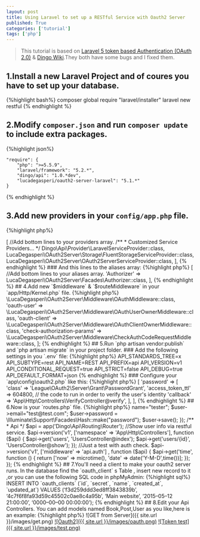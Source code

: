 ```yaml
---
layout: post
title: Using Laravel to set up a RESTful Service with Oauth2 Server
published: True
categories: ['tutorial']
tags: ['php']
---
```


> This tutorial is based on [Laravel 5 token based Authentication (OAuth 2.0)](https://medium.com/@mshanak/laravel-5-token-based-authentication-ae258c12cfea#.5bzflbkp9) & [Dingo Wiki](https://github.com/dingo/api/wiki).They both have some bugs and I fixed them.

## 1.Install a new Laravel Project and of coures you have to set up your database.

{%highlight bash%}
composer global require "laravel/installer"
laravel new restful
{% endhighlight %}

## 2.Modify `composer.json` and run `composer update` to include extra packages.

{%highlight json%}

    "require": {
        "php": ">=5.5.9",
        "laravel/framework": "5.2.*",
        "dingo/api": "1.0.*dev",
        "lucadegasperi/oauth2-server-laravel": "5.1.*"
    }

{% endhighlight %}

## 3.Add new providers in your `config/app.php` file.

{%highlight php%}

<?php
    'providers' => [

        //Add bottom lines to your providers array.
        /**
         * Customized Service Providers...
         */
        Dingo\Api\Provider\LaravelServiceProvider::class,
        LucaDegasperi\OAuth2Server\Storage\FluentStorageServiceProvider::class,
        LucaDegasperi\OAuth2Server\OAuth2ServerServiceProvider::class,

    ],

{% endhighlight %}

### And this lines to the aliases array:

{%highlight php%}

<?php
    'aliases' => [

        //Add bottom lines to your aliases array.
        'Authorizer' => LucaDegasperi\OAuth2Server\Facades\Authorizer::class,

    ],

{% endhighlight %}

## 4.Add new `$middleware` & `$routeMiddleware` in your `app/Http/Kernel.php` file.

{%highlight php%}

<?php
    protected $middleware = [
        //Add bottom lines to your $middleware array.
        \LucaDegasperi\OAuth2Server\Middleware\OAuthExceptionHandlerMiddleware::class,
    ];
    //
    protected $routeMiddleware = [
        //Add bottom lines to your $routeMiddleware array.
        'oauth' => \LucaDegasperi\OAuth2Server\Middleware\OAuthMiddleware::class,
        'oauth-user' => \LucaDegasperi\OAuth2Server\Middleware\OAuthUserOwnerMiddleware::class,
        'oauth-client' => \LucaDegasperi\OAuth2Server\Middleware\OAuthClientOwnerMiddleware::class,
        'check-authorization-params' => \LucaDegasperi\OAuth2Server\Middleware\CheckAuthCodeRequestMiddleware::class,
    ];

{% endhighlight %}

## 5.Run `php artisan vendor:publish` and `php artisan migrate` in your project folder.

### Add the following settings in you `.env` file:

{%highlight php%}

API_STANDARDS_TREE=x
API_SUBTYPE=rest
API_NAME=REST
API_PREFIX=api
API_VERSION=v1
API_CONDITIONAL_REQUEST=true
API_STRICT=false
API_DEBUG=true
API_DEFAULT_FORMAT=json

{% endhighlight %}

### Configure your `app\config\oauth2.php` like this:

{%highlight php%}

<?php
    //Modify the $grant_types as follow.
    'grant_types' => [
            'password' => [
             'class' => 'League\OAuth2\Server\Grant\PasswordGrant',
             'access_token_ttl' => 604800,
             
             // the code to run in order to verify the user's identity
             'callback' => 'App\Http\Controllers\VerifyController@verify',
             ],
        ],

{% endhighlight %}

## 6.Now is your `routes.php` file.

{%highlight php%}

<?php

//Add the following lines to your routes.php

/**
 * OAuth
 */

//Get access_token
Route::post('oauth/access_token', function() {
 return Response::json(Authorizer::issueAccessToken());
});

//Create a test user, you don't need this if you already have.
Route::get('/register',function(){$user = new App\User();
 $user->name="tester";
 $user->email="test@test.com";
 $user->password = \Illuminate\Support\Facades\Hash::make("password");
 $user->save();
});

/**
 * Api
 */
$api = app('Dingo\Api\Routing\Router');

//Show user info via restful service.
$api->version('v1', ['namespace' => 'App\Http\Controllers'], function ($api) {
    $api->get('users', 'UsersController@index');
    $api->get('users/{id}', 'UsersController@show');
});

//Just a test with auth check.
$api->version('v1', ['middleware' => 'api.auth'] , function ($api) {
    $api->get('time', function () {
        return ['now' => microtime(), 'date' => date('Y-M-D',time())];
    });
});

{% endhighlight %}

## 7.You'll need a client to make your oauth2 server runs.

In the database find the `oauth_client` s Table , insert new record to it ,or you can use the following SQL code in phpMyAdmin:

{%highlight sql%}

INSERT INTO `oauth_clients` (`id`, `secret`, `name`, `created_at`, `updated_at`) VALUES
(‘f3d259ddd3ed8ff3843839b’, ‘4c7f6f8fa93d59c45502c0ae8c4a95b’, ‘Main website’, ‘2015–05–12 21:00:00’, ‘0000–00–00 00:00:00’);

{% endhighlight %}

## 8.Edit your Api Controllers.

You can add models named Book,Post,User as you like,here is an example:

{%highlight php%}

<?php

namespace App\Http\Controllers;

use App\User;
use App\Http\Controllers\Controller;

class UsersController extends Controller
{

    public function index()
    {
        return User::all();
    }

    public function show($id)
    {
        return User::findOrFail($id);
    }
}

{% endhighlight %}

## 9.Test your server now!

We are almost done.Now you need to test the server you've just set up.We can use tools like [PostMan](https://chrome.google.com/webstore/detail/postman-rest-client-packa/fhbjgbiflinjbdggehcddcbncdddomop) to emulate requests to your server.

<a href="{{ site.url }}/images/get.png" data-lightbox="restful-set" data-title="GET from Server">![GET from Server]({{ site.url }}/images/get.png)</a>
<a href="{{ site.url }}/images/oauth.png" data-lightbox="restful-set" data-title="Oauth2">![Oauth2]({{ site.url }}/images/oauth.png)</a>
<a href="{{ site.url }}/images/test.png" data-lightbox="restful-set" data-title="Token test">![Token test]({{ site.url }}/images/test.png)</a>

